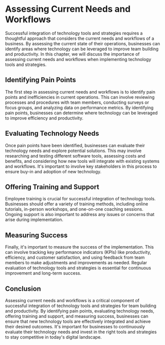 Assessing Current Needs and Workflows
======================================================================================================

Successful integration of technology tools and strategies requires a thoughtful approach that considers the current needs and workflows of a business. By assessing the current state of their operations, businesses can identify areas where technology can be leveraged to improve team building and productivity. In this chapter, we will discuss the importance of assessing current needs and workflows when implementing technology tools and strategies.

Identifying Pain Points
-----------------------

The first step in assessing current needs and workflows is to identify pain points and inefficiencies in current operations. This can involve reviewing processes and procedures with team members, conducting surveys or focus groups, and analyzing data on performance metrics. By identifying pain points, businesses can determine where technology can be leveraged to improve efficiency and productivity.

Evaluating Technology Needs
---------------------------

Once pain points have been identified, businesses can evaluate their technology needs and explore potential solutions. This may involve researching and testing different software tools, assessing costs and benefits, and considering how new tools will integrate with existing systems and workflows. It's important to involve key stakeholders in this process to ensure buy-in and adoption of new technology.

Offering Training and Support
-----------------------------

Employee training is crucial for successful integration of technology tools. Businesses should offer a variety of training methods, including online tutorials, in-person workshops, and one-on-one coaching sessions. Ongoing support is also important to address any issues or concerns that arise during implementation.

Measuring Success
-----------------

Finally, it's important to measure the success of the implementation. This can involve tracking key performance indicators (KPIs) like productivity, efficiency, and customer satisfaction, and using feedback from team members to make adjustments and improvements as needed. Regular evaluation of technology tools and strategies is essential for continuous improvement and long-term success.

Conclusion
----------

Assessing current needs and workflows is a critical component of successful integration of technology tools and strategies for team building and productivity. By identifying pain points, evaluating technology needs, offering training and support, and measuring success, businesses can ensure that new technology tools are effectively integrated and achieve their desired outcomes. It's important for businesses to continuously evaluate their technology needs and invest in the right tools and strategies to stay competitive in today's digital landscape.


